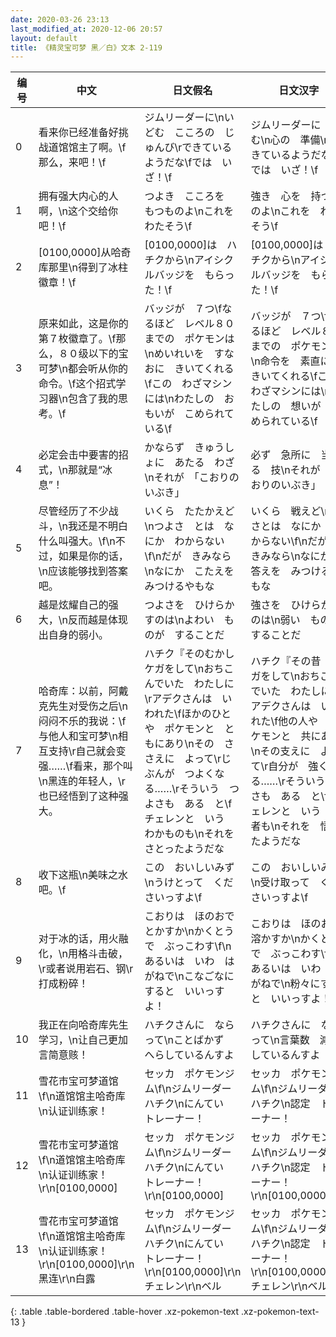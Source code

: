 ```yaml
---
date: 2020-03-26 23:13
last_modified_at: 2020-12-06 20:57
layout: default
title: 《精灵宝可梦 黑／白》文本 2-119
---
```

| 编号 | 中文 | 日文假名 | 日文汉字 |
| ---- | ---- | ---- | --- |
| 0 | 看来你已经准备好挑战道馆馆主了啊。\f那么，来吧！\f | ジムリーダーに\nいどむ　こころの　じゅんび\rできているようだな\fでは　いざ！\f | ジムリーダーに　挑む\n心の　準備\rできているようだな\fでは　いざ！\f |
| 1 | 拥有强大内心的人啊，\n这个交给你吧！\f | つよき　こころを　もつものよ\nこれを　わたそう\f | 強き　心を　持つものよ\nこれを　わたそう\f |
| 2 | [0100,0000]从哈奇库那里\n得到了冰柱徽章！\f | [0100,0000]は　ハチクから\nアイシクルバッジを　もらった！\f | [0100,0000]は　ハチクから\nアイシクルバッジを　もらった！\f |
| 3 | 原来如此，这是你的第７枚徽章了。\f那么，８０级以下的宝可梦\n都会听从你的命令。\f这个招式学习器\n包含了我的思考。\f | バッジが　７つ\fなるほど　レベル８０までの　ポケモンは\nめいれいを　すなおに　きいてくれる\fこの　わざマシンには\nわたしの　おもいが　こめられている\f | バッジが　７つ\fなるほど　レベル８０までの　ポケモンは\n命令を　素直に　きいてくれる\fこの　わざマシンには\nわたしの　想いが　こめられている\f |
| 4 | 必定会击中要害的招式，\n那就是“冰息”！ | かならず　きゅうしょに　あたる　わざ\nそれが　「こおりのいぶき」 | 必ず　急所に　当たる　技\nそれが　「こおりのいぶき」 |
| 5 | 尽管经历了不少战斗，\n我还是不明白什么叫强大。\f\n不过，如果是你的话，\n应该能够找到答案吧。 | いくら　たたかえど\nつよさ　とは　なにか　わからない\f\nだが　きみなら\nなにか　こたえを　みつけるやもな | いくら　戦えど\n強さとは　なにか　わからない\f\nだが　きみなら\nなにか　答えを　みつけるやもな |
| 6 | 越是炫耀自己的强大，\n反而越是体现出自身的弱小。 | つよさを　ひけらかすのは\nよわい　ものが　することだ | 強さを　ひけらかすのは\n弱い　ものが　することだ |
| 7 | 哈奇库：以前，阿戴克先生对受伤之后\n闷闷不乐的我说：\f与他人和宝可梦\n相互支持\r自己就会变强……\f看来，那个叫\n黑连的年轻人，\r也已经悟到了这种强大。 | ハチク『そのむかし　ケガをして\nおちこんでいた　わたしに\rアデクさんは　いわれた\fほかのひとや　ポケモンと　ともにあり\nその　ささえに　よって\rじぶんが　つよくなる……\rそういう　つよさも　ある　と\fチェレンと　いう　わかものも\nそれを　さとったようだな | ハチク『その昔　ケガをして\nおちこんでいた　わたしに\rアデクさんは　いわれた\f他の人や　ポケモンと　共にあり\nその支えに　よって\r自分が　強くなる……\rそういう　強さも　ある　と\fチェレンと　いう　若者も\nそれを　悟ったようだな |
| 8 | 收下这瓶\n美味之水吧。\f | この　おいしいみず\nうけとって　くださいっすよ\f | この　おいしいみず\n受け取って　くださいっすよ\f |
| 9 | 对于冰的话，用火融化，\n用格斗击破，\r或者说用岩石、钢\r打成粉碎！ | こおりは　ほのおで　とかすか\nかくとうで　ぶっこわす\f\nあるいは　いわ　はがねで\nこなごなにすると　いいっすよ！ | こおりは　ほのおで　溶かすか\nかくとうで　ぶっこわす\f\nあるいは　いわ　はがねで\n粉々にすると　いいっすよ！ |
| 10 | 我正在向哈奇库先生学习，\n让自己更加言简意赅！ | ハチクさんに　ならって\nことばかず　へらしているんすよ | ハチクさんに　ならって\n言葉数　減らしているんすよ |
| 11 | 雪花市宝可梦道馆\f\n道馆馆主哈奇库\n认证训练家！ | セッカ　ポケモンジム\f\nジムリーダー　ハチク\nにんてい　トレーナー！ | セッカ　ポケモンジム\f\nジムリーダー　ハチク\n認定　トレーナー！ |
| 12 | 雪花市宝可梦道馆\f\n道馆馆主哈奇库\n认证训练家！\r\n[0100,0000] | セッカ　ポケモンジム\f\nジムリーダー　ハチク\nにんてい　トレーナー！\r\n[0100,0000] | セッカ　ポケモンジム\f\nジムリーダー　ハチク\n認定　トレーナー！\r\n[0100,0000] |
| 13 | 雪花市宝可梦道馆\f\n道馆馆主哈奇库\n认证训练家！\r\n[0100,0000]\r\n黑连\r\n白露 | セッカ　ポケモンジム\f\nジムリーダー　ハチク\nにんてい　トレーナー！\r\n[0100,0000]\r\nチェレン\r\nベル | セッカ　ポケモンジム\f\nジムリーダー　ハチク\n認定　トレーナー！\r\n[0100,0000]\r\nチェレン\r\nベル |
{: .table .table-bordered .table-hover .xz-pokemon-text .xz-pokemon-text-13 }